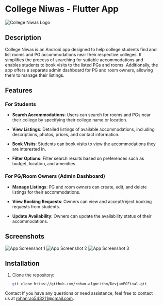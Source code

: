 # College Niwas - Flutter App

![College Niwas Logo](https://drive.google.com/file/d/1EP8-IalUzNZV9SvlrlPJSfyA_AhAWE5y/view?usp=sharing)

## Description

College Niwas is an Android app designed to help college students find and list rooms and PG accommodations near their respective colleges. It simplifies the process of searching for suitable accommodations and enables students to book visits to the listed PGs and rooms. Additionally, the app offers a separate admin dashboard for PG and room owners, allowing them to manage their listings.

## Features

### For Students

- **Search Accommodations**: Users can search for rooms and PGs near their college by specifying their college name or location.

- **View Listings**: Detailed listings of available accommodations, including descriptions, photos, prices, and contact information.

- **Book Visits**: Students can book visits to view the accommodations they are interested in.

- **Filter Options**: Filter search results based on preferences such as budget, location, and amenities.

### For PG/Room Owners (Admin Dashboard)

- **Manage Listings**: PG and room owners can create, edit, and delete listings for their accommodations.

- **View Booking Requests**: Owners can view and accept/reject booking requests from students.

- **Update Availability**: Owners can update the availability status of their accommodations.

## Screenshots

![App Screenshot 1](https://drive.google.com/file/d/1FFnX7k9ottAAwz9oWvVaYgpL__s2MhYF/view?usp=sharing)
![App Screenshot 2](https://drive.google.com/file/d/1FDCzTFc7AjN6yhf_xXT4DmJMrdcavlNQ/view?usp=sharing)
![App Screenshot 3](https://drive.google.com/file/d/1FENiACiMQ_CcQHf5a7xB9IoXI8xHFwb6/view?usp=sharing)

## Installation

1. Clone the repository:

   ```bash
   git clone https://github.com/rohan-algorithm/DevjamPGFinal.git


Contact
If you have any questions or need assistance, feel free to contact us at rohanrao543211@gmail.com.   
